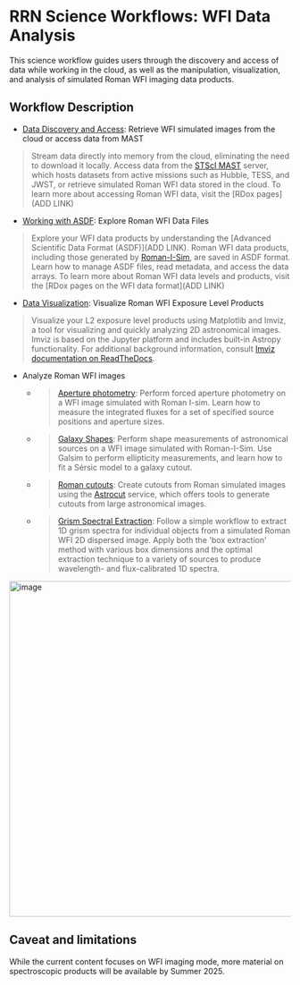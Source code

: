 # RRN Science Workflows: WFI Data Analysis 

This science workflow guides users through the discovery and access of data while working in the cloud, as well as the manipulation, visualization, and analysis of simulated Roman WFI imaging data products.

## Workflow Description

- [Data Discovery and Access](../../content/notebooks/data_discovery_and_access/data_discovery_and_access.ipynb): Retrieve WFI simulated images from the cloud or access data from MAST
> Stream data directly into memory from the cloud, eliminating the need to download it locally. Access data from the [STScI MAST](https://archive.stsci.edu/) server, which hosts datasets from active missions such as Hubble, TESS, and JWST, or retrieve simulated Roman WFI data stored in the cloud. To learn more about accessing Roman WFI data, visit the [RDox pages](ADD LINK)
- [Working with ASDF](../../content/notebooks/working_with_asdf/working_with_asdf.ipynb): Explore Roman WFI Data Files
> Explore your WFI data products by understanding the [Advanced Scientific Data Format (ASDF)](ADD LINK). Roman WFI data products, including those generated by [Roman-I-Sim](https://romanisim.readthedocs.io/en/latest/), are saved in ASDF format. Learn how to manage ASDF files, read metadata, and access the data arrays. To learn more about Roman WFI data levels and products, visit the [RDox pages on the WFI data format](ADD LINK)
- [Data Visualization](../../content/notebooks/data_visualization/data_visualization.ipynb): Visualize Roman WFI Exposure Level Products
> Visualize your L2 exposure level products using Matplotlib and Imviz, a tool for visualizing and quickly analyzing 2D astronomical images. Imviz is based on the Jupyter platform and includes built-in Astropy functionality. For additional background information, consult [Imviz documentation on ReadTheDocs](https://jdaviz.readthedocs.io/en/latest/imviz/index.html).
- Analyze Roman WFI images
    - > [Aperture photometry](../../content/notebooks/aperture_photometry/aperture_photometry.ipynb): Perform forced aperture photometry on a WFI image simulated with Roman I-sim. Learn how to measure the integrated fluxes for a set of specified source positions and aperture sizes.
    - > [Galaxy Shapes](../../content/notebooks/measuring_galaxy_shapes/measuring_galaxy_shapes.ipynb): Perform shape measurements of astronomical sources on a WFI image simulated with Roman-I-Sim. Use Galsim to perform ellipticity measurements, and learn how to fit a Sérsic model to a galaxy cutout.
    - > [Roman cutouts](../../content/notebooks/roman_cutouts/roman_cutouts.ipynb): Create cutouts from Roman simulated images using the [Astrocut](https://astrocut.readthedocs.io/en/latest/index.html#http://) service, which offers tools to generate cutouts from large astronomical images.
    - > [Grism Spectral Extraction](../../content/notebooks/grism_spectral_extraction/grism_spectral_extraction.ipynb): Follow a simple workflow to extract 1D grism spectra for individual objects from a simulated Roman WFI 2D dispersed image. Apply both the 'box extraction' method with various box dimensions and the optimal extraction technique to a variety of sources to produce wavelength- and flux-calibrated 1D spectra.

<img width="600" alt="image" src="https://github.com/user-attachments/assets/f13a8511-61e2-4054-8640-0ab61dd427ce" />

## Caveat and limitations
While the current content focuses on WFI imaging mode, more material on spectroscopic products will be available by Summer 2025.
